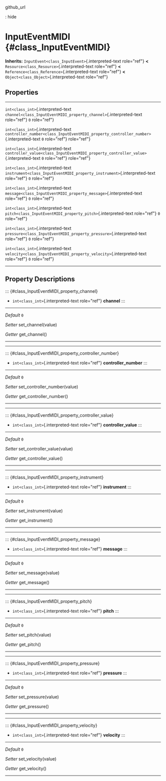 github\_url

:   hide

InputEventMIDI {#class_InputEventMIDI}
==============

**Inherits:** `InputEvent<class_InputEvent>`{.interpreted-text
role="ref"} **\<** `Resource<class_Resource>`{.interpreted-text
role="ref"} **\<** `Reference<class_Reference>`{.interpreted-text
role="ref"} **\<** `Object<class_Object>`{.interpreted-text role="ref"}

Properties
----------

  ------------------------------------ ---------------------------------------------------------------------------------------- -----
  `int<class_int>`{.interpreted-text   `channel<class_InputEventMIDI_property_channel>`{.interpreted-text role="ref"}           `0`
  role="ref"}                                                                                                                   

  `int<class_int>`{.interpreted-text   `controller_number<class_InputEventMIDI_property_controller_number>`{.interpreted-text   `0`
  role="ref"}                          role="ref"}                                                                              

  `int<class_int>`{.interpreted-text   `controller_value<class_InputEventMIDI_property_controller_value>`{.interpreted-text     `0`
  role="ref"}                          role="ref"}                                                                              

  `int<class_int>`{.interpreted-text   `instrument<class_InputEventMIDI_property_instrument>`{.interpreted-text role="ref"}     `0`
  role="ref"}                                                                                                                   

  `int<class_int>`{.interpreted-text   `message<class_InputEventMIDI_property_message>`{.interpreted-text role="ref"}           `0`
  role="ref"}                                                                                                                   

  `int<class_int>`{.interpreted-text   `pitch<class_InputEventMIDI_property_pitch>`{.interpreted-text role="ref"}               `0`
  role="ref"}                                                                                                                   

  `int<class_int>`{.interpreted-text   `pressure<class_InputEventMIDI_property_pressure>`{.interpreted-text role="ref"}         `0`
  role="ref"}                                                                                                                   

  `int<class_int>`{.interpreted-text   `velocity<class_InputEventMIDI_property_velocity>`{.interpreted-text role="ref"}         `0`
  role="ref"}                                                                                                                   
  ------------------------------------ ---------------------------------------------------------------------------------------- -----

Property Descriptions
---------------------

::: {#class_InputEventMIDI_property_channel}
-   `int<class_int>`{.interpreted-text role="ref"} **channel**
:::

  ----------- ---------------------
  *Default*   `0`

  *Setter*    set\_channel(value)

  *Getter*    get\_channel()
  ----------- ---------------------

------------------------------------------------------------------------

::: {#class_InputEventMIDI_property_controller_number}
-   `int<class_int>`{.interpreted-text role="ref"}
    **controller\_number**
:::

  ----------- --------------------------------
  *Default*   `0`

  *Setter*    set\_controller\_number(value)

  *Getter*    get\_controller\_number()
  ----------- --------------------------------

------------------------------------------------------------------------

::: {#class_InputEventMIDI_property_controller_value}
-   `int<class_int>`{.interpreted-text role="ref"} **controller\_value**
:::

  ----------- -------------------------------
  *Default*   `0`

  *Setter*    set\_controller\_value(value)

  *Getter*    get\_controller\_value()
  ----------- -------------------------------

------------------------------------------------------------------------

::: {#class_InputEventMIDI_property_instrument}
-   `int<class_int>`{.interpreted-text role="ref"} **instrument**
:::

  ----------- ------------------------
  *Default*   `0`

  *Setter*    set\_instrument(value)

  *Getter*    get\_instrument()
  ----------- ------------------------

------------------------------------------------------------------------

::: {#class_InputEventMIDI_property_message}
-   `int<class_int>`{.interpreted-text role="ref"} **message**
:::

  ----------- ---------------------
  *Default*   `0`

  *Setter*    set\_message(value)

  *Getter*    get\_message()
  ----------- ---------------------

------------------------------------------------------------------------

::: {#class_InputEventMIDI_property_pitch}
-   `int<class_int>`{.interpreted-text role="ref"} **pitch**
:::

  ----------- -------------------
  *Default*   `0`

  *Setter*    set\_pitch(value)

  *Getter*    get\_pitch()
  ----------- -------------------

------------------------------------------------------------------------

::: {#class_InputEventMIDI_property_pressure}
-   `int<class_int>`{.interpreted-text role="ref"} **pressure**
:::

  ----------- ----------------------
  *Default*   `0`

  *Setter*    set\_pressure(value)

  *Getter*    get\_pressure()
  ----------- ----------------------

------------------------------------------------------------------------

::: {#class_InputEventMIDI_property_velocity}
-   `int<class_int>`{.interpreted-text role="ref"} **velocity**
:::

  ----------- ----------------------
  *Default*   `0`

  *Setter*    set\_velocity(value)

  *Getter*    get\_velocity()
  ----------- ----------------------
